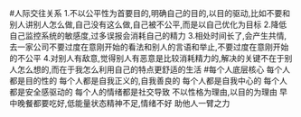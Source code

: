 #人际交往关系
1.不以公平性为首要目的,明确自己的目的,以目的驱动,比如不要和别人讲别人怎么做,自己没有这么做,自己被不公平,而是以自己优化为目标
2.降低自己监控系统的敏感度,过多误报会消耗自己的精力
3.相处时间长了,会产生共情,去一家公司不要过度在意刚开始的看法和别人的言语和举止,不要过度在意刚开始的不公平
4.对别人有敌意,觉得别人有恶意是比较消耗精力的,解决的关键不在于别人怎么想的,而在于我怎么利用自己的特点更舒适的生活
#每个人底层核心
每个人都是目的性的
每个人都是自我正义的,自我善良的
每个人都是自我中心的
每个人都是安全感驱动的
每个人的情绪都是社交导致
不以性格为理由,以目的为理由
早中晚餐都要吃好,低能量状态精神不足,情绪不好
助他人一臂之力

